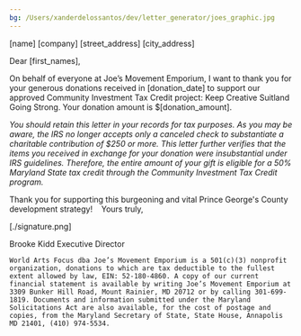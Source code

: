 ```yaml
---
bg: /Users/xanderdelossantos/dev/letter_generator/joes_graphic.jpg
---
```

[name]
[company]
[street_address]
[city_address]

Dear [first_names],

On behalf of everyone at Joe’s Movement Emporium, I want to thank you for your generous donations received in [donation_date] to support our approved Community Investment Tax Credit project: Keep Creative Suitland Going Strong. Your donation amount is $[donation_amount].
 


*You should retain this letter in your records for tax purposes. As you may be aware, the IRS no longer accepts only a canceled check to substantiate a charitable contribution of $250 or more. This letter further verifies that the items you received in exchange for your donation were insubstantial under IRS guidelines. Therefore, the entire amount of your gift is eligible for a 50% Maryland State tax credit through the Community Investment Tax Credit program.*
 


Thank you for supporting this burgeoning and vital Prince George's County development strategy! 
 
Yours truly,

[./signature.png]

Brooke Kidd
Executive Director

`World Arts Focus dba Joe’s Movement Emporium is a 501(c)(3) nonprofit organization, donations to which are tax deductible to the fullest extent allowed by law, EIN: 52-180-4860. A copy of our current financial statement is available by writing Joe’s Movement Emporium at 3309 Bunker Hill Road, Mount Rainier, MD 20712 or by calling 301-699-1819. Documents and information submitted under the Maryland Solicitations Act are also available, for the cost of postage and copies, from the Maryland Secretary of State, State House, Annapolis MD 21401, (410) 974-5534.`
